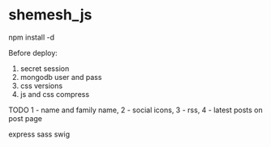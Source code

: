 shemesh_js
=======
npm install -d


Before deploy:
1. secret session
2. mongodb user and pass
3. css versions
4. js and css compress


TODO 1 - name and family name, 2 - social icons, 3 - rss, 4 - latest posts on post page

express
sass
swig



